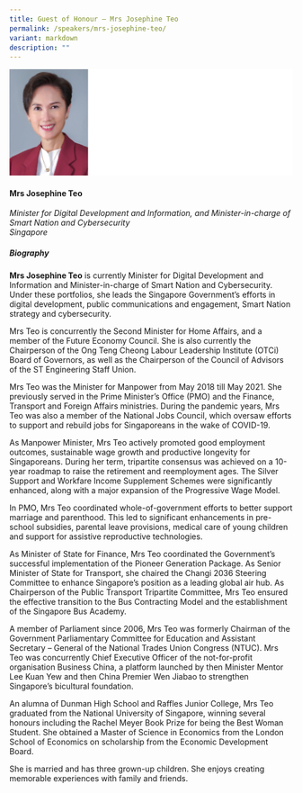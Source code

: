 ```yaml
---
title: Guest of Honour – Mrs Josephine Teo
permalink: /speakers/mrs-josephine-teo/
variant: markdown
description: ""
---
```

![](/images/2024%20speakers/Mrs_Josephine_Teo.png)
#### **Mrs Josephine Teo**

*Minister for Digital Development and Information, and Minister-in-charge of Smart Nation and Cybersecurity<br> Singapore*

##### **Biography**
**Mrs Josephine Teo** is currently Minister for Digital Development and Information and Minister-in-charge of Smart Nation and Cybersecurity. Under these portfolios, she leads the Singapore Government’s efforts in digital development, public communications and engagement, Smart Nation strategy and cybersecurity.

Mrs Teo is concurrently the Second Minister for Home Affairs, and a member of the Future Economy Council. She is also currently the Chairperson of the Ong Teng Cheong Labour Leadership Institute (OTCi) Board of Governors, as well as the Chairperson of the Council of Advisors of the ST Engineering Staff Union.

Mrs Teo was the Minister for Manpower from May 2018 till May 2021. She previously served in the Prime Minister’s Office (PMO) and the Finance, Transport and Foreign Affairs ministries. During the pandemic years, Mrs Teo was also a member of the National Jobs Council, which oversaw efforts to support and rebuild jobs for Singaporeans in the wake of COVID-19.

As Manpower Minister, Mrs Teo actively promoted good employment outcomes, sustainable wage growth and productive longevity for Singaporeans. During her term, tripartite consensus was achieved on a 10-year roadmap to raise the retirement and reemployment ages. The Silver Support and Workfare Income Supplement Schemes were significantly enhanced, along with a major expansion of the Progressive Wage Model.

In PMO, Mrs Teo coordinated whole-of-government efforts to better support marriage and parenthood. This led to significant enhancements in pre-school subsidies, parental leave provisions, medical care of young children and support for assistive reproductive technologies.

As Minister of State for Finance, Mrs Teo coordinated the Government’s successful implementation of the Pioneer Generation Package. As Senior Minister of State for Transport, she chaired the Changi 2036 Steering Committee to enhance Singapore’s position as a leading global air hub. As Chairperson of the Public Transport Tripartite Committee, Mrs Teo ensured the effective transition to the Bus Contracting Model and the establishment of the Singapore Bus Academy.

A member of Parliament since 2006, Mrs Teo was formerly Chairman of the Government Parliamentary Committee for Education and Assistant Secretary – General of the National Trades Union Congress (NTUC). Mrs Teo was concurrently Chief Executive Officer of the not-for-profit organisation Business China, a platform launched by then Minister Mentor Lee Kuan Yew and then China Premier Wen Jiabao to strengthen Singapore’s bicultural foundation.

An alumna of Dunman High School and Raffles Junior College, Mrs Teo graduated from the National University of Singapore, winning several honours including the Rachel Meyer Book Prize for being the Best Woman Student. She obtained a Master of Science in Economics from the London School of Economics on scholarship from the Economic Development Board.

She is married and has three grown-up children. She enjoys creating memorable experiences with family and friends.